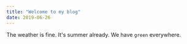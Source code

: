 ```yaml
---
title: "Welcome to my blog"
date: 2019-06-26
---
```

The weather is fine. It's summer already.
We have `green` everywhere.
